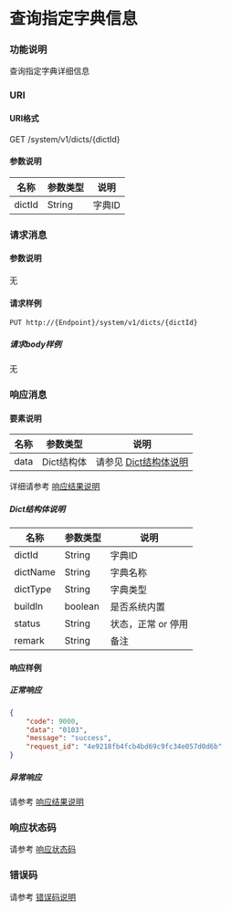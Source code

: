 # 查询指定字典信息

### 功能说明
查询指定字典详细信息

### URI
#### URI格式  
GET /system/v1/dicts/{dictId}

#### 参数说明  
| 名称 | 参数类型 | 说明 |
| --- | --- | --- |
| dictId | String | 字典ID |

### 请求消息
#### 参数说明  
无

#### 请求样例  
```
PUT http://{Endpoint}/system/v1/dicts/{dictId}
```
##### 请求body样例
无

### 响应消息
#### 要素说明
| 名称 | 参数类型 | 说明 |
| --- | --- | --- |
| data | Dict结构体 | 请参见 [Dict结构体说明](#dict结构体说明) |

详细请参考 [响应结果说明](../../../common/response/result.md#要素说明)  

##### Dict结构体说明
| 名称 | 参数类型 | 说明 |
| --- | --- | --- |
| dictId | String | 字典ID |
| dictName | String | 字典名称 |
| dictType | String | 字典类型 |
| buildIn | boolean | 是否系统内置 |
| status | String | 状态，正常 or 停用 |
| remark | String | 备注 |

#### 响应样例
##### 正常响应
```json
{
	"code": 9000,
	"data": "0103",
	"message": "success",
	"request_id": "4e9218fb4fcb4bd69c9fc34e057d0d6b"
}
```
##### 异常响应
请参考 [响应结果说明](../../../common/response/result.md#异常响应样例)

### 响应状态码
请参考 [响应状态码](../../../common/response/status.md)

### 错误码
请参考 [错误码说明](../../../common/errorCode/README.md)